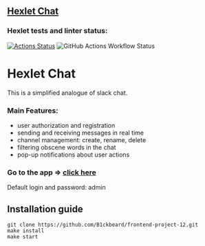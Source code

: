 ## [Hexlet Chat](https://slack-chat-koc9.onrender.com/)

### Hexlet tests and linter status:
[![Actions Status](https://github.com/B1ckbeard/frontend-project-12/actions/workflows/hexlet-check.yml/badge.svg)](https://github.com/B1ckbeard/frontend-project-12/actions)
![GitHub Actions Workflow Status](https://img.shields.io/github/actions/workflow/status/B1ckbeard/frontend-project-12/eslint-check.yml?style=flat&logo=github&label=eslint-check)

# Hexlet Chat
This is a simplified analogue of slack chat.
### Main Features:
* user authorization and registration
* sending and receiving messages in real time
* channel management: create, rename, delete
* filtering obscene words in the chat
* pop-up notifications about user actions
### Go to the app => [click here](https://slack-chat-koc9.onrender.com/)
Default login and password: admin
## Installation guide
```
git clone https://github.com/B1ckbeard/frontend-project-12.git
make install
make start
```
